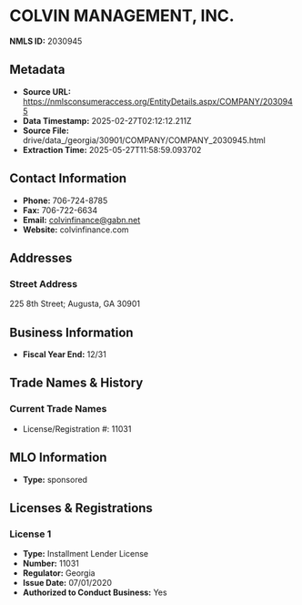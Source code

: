 # COLVIN MANAGEMENT, INC.

**NMLS ID:** 2030945

## Metadata
- **Source URL:** https://nmlsconsumeraccess.org/EntityDetails.aspx/COMPANY/2030945
- **Data Timestamp:** 2025-02-27T02:12:12.211Z
- **Source File:** drive/data_/georgia/30901/COMPANY/COMPANY_2030945.html
- **Extraction Time:** 2025-05-27T11:58:59.093702

## Contact Information
- **Phone:** 706-724-8785
- **Fax:** 706-722-6634
- **Email:** colvinfinance@gabn.net
- **Website:** colvinfinance.com

## Addresses
### Street Address
225 8th Street; Augusta, GA 30901

## Business Information
- **Fiscal Year End:** 12/31

## Trade Names & History
### Current Trade Names
- License/Registration #: 11031

## MLO Information
- **Type:** sponsored

## Licenses & Registrations

### License 1
- **Type:** Installment Lender License
- **Number:** 11031
- **Regulator:** Georgia
- **Issue Date:** 07/01/2020
- **Authorized to Conduct Business:** Yes
